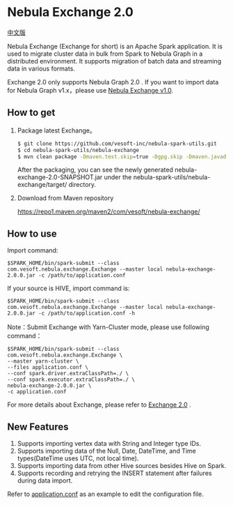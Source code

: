 # Nebula Exchange 2.0
 [中文版](https://github.com/vesoft-inc/nebula-spark-utils/blob/master/nebula-exchange/README-CN.md)
 
Nebula Exchange (Exchange for short) is an Apache Spark application. It is used to migrate cluster data in bulk from Spark to Nebula Graph in a distributed environment. It supports migration of batch data and streaming data in various formats.

Exchange 2.0 only supports Nebula Graph 2.0 . If you want to import data for Nebula Graph v1.x，please use [Nebula Exchange v1.0](https://github.com/vesoft-inc/nebula-java/tree/v1.0/tools/exchange).

## How to get

1. Package latest Exchange。

    ```bash
    $ git clone https://github.com/vesoft-inc/nebula-spark-utils.git
    $ cd nebula-spark-utils/nebula-exchange
    $ mvn clean package -Dmaven.test.skip=true -Dgpg.skip -Dmaven.javadoc.skip=true
    ```

    After the packaging, you can see the newly generated nebula-exchange-2.0-SNAPSHOT.jar under the nebula-spark-utils/nebula-exchange/target/ directory.
2. Download from Maven repository
   
   https://repo1.maven.org/maven2/com/vesoft/nebula-exchange/
## How to use

Import command:
```
$SPARK_HOME/bin/spark-submit --class com.vesoft.nebula.exchange.Exchange --master local nebula-exchange-2.0.0.jar -c /path/to/application.conf
```
If your source is HIVE, import command is:
```
$SPARK_HOME/bin/spark-submit --class com.vesoft.nebula.exchange.Exchange --master local nebula-exchange-2.0.0.jar -c /path/to/application.conf -h
```

Note：Submit Exchange with Yarn-Cluster mode, please use following command：
```
$SPARK_HOME/bin/spark-submit --class com.vesoft.nebula.exchange.Exchange \
--master yarn-cluster \
--files application.conf \
--conf spark.driver.extraClassPath=./ \
--conf spark.executor.extraClassPath=./ \
nebula-exchange-2.0.0.jar \
-c application.conf
```

For more details about Exchange, please refer to [Exchange 2.0](https://docs.nebula-graph.io/2.0.1/16.eco-tools/1.nebula-exchange/) .


## New Features

1. Supports importing vertex data with String and Integer type IDs.
2. Supports importing data of the Null, Date, DateTime, and Time types(DateTime uses UTC, not local time).
3. Supports importing data from other Hive sources besides Hive on Spark.
4. Supports recording and retrying the INSERT statement after failures during data import.

Refer to [application.conf](https://github.com/vesoft-inc/nebula-spark-utils/tree/master/nebula-exchange/src/main/resources/application.conf) as an example to edit the configuration file.
